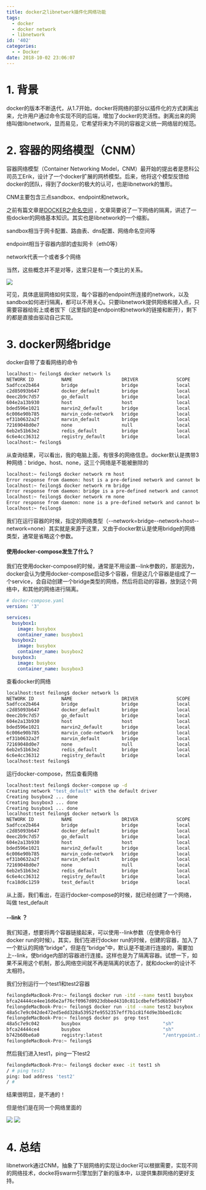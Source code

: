 ```yaml
---
title: docker之libnetwork插件化网络功能
tags:
  - docker
  - docker network
  - libnetwork
id: '402'
categories:
  - - Docker
date: 2018-10-02 23:06:07
---
```


# 1\. 背景

docker的版本不断迭代，从1.7开始，docker将网络的部分以插件化的方式剥离出来，允许用户通过命令实现不同的后端，增加了docker的灵活性。剥离出来的网络叫做libnetwork，显而易见，它希望将来为不同的容器定义统一网络层的规范。

<!--more-->

# 2\. 容器的网络模型（CNM）

容器网络模型（Container Networking Model，CNM）最开始的提出者是思科公司员工Erik，设计了一个docker扩展的网桥模型。后来，他将这个模型反馈给docker的团队，得到了docker的极大的认可，也是libnetwork的雏形。

CNM主要包含三点sandbox、endpoint和network。

之前有篇文章是[DOCKER之命名空间](http://feilong.tech/2018/09/10/docker-namespace/) ，文章简要说了一下网络的隔离，讲述了一些docker的网络基本知识。其实也是libnetwork的一个缩影。

sandbox相当于网卡配置、路由表、dns配置、网络命名空间等

endpoint相当于容器内部的虚拟网卡（eth0等）

network代表一个或者多个网络

当然，这些概念并不是对等，这里只是有一个类比的关系。


![](/uploads/2018/09/mp55072270_1453099798138_1_th.jpeg)

可见，具体底层网络如何实现，每个容器的endpoint所连接的network，以及sandbox如何进行隔离，都可以不用关心。只要libnetwork提供网络和接入点，只需要容器给街上或者拔下（这里指的是endpoint和network的链接和断开），剩下的都是直接由驱动自己实现。

# 3\. docker网络bridge

docker自带了查看网络的命令

```bash
localhost:~ feilong$ docker network ls
NETWORK ID          NAME                  DRIVER              SCOPE
5adfcce2b464        bridge                bridge              local
c2d85093b647        docker_default        bridge              local
0eec2b9c7d57        go_default            bridge              local
604e2a13b930        host                  host                local
bded596e1021        marvin2_default       bridge              local
6c006e90b785        marvin_code-network   bridge              local
ef31b0632a2f        marvin_default        bridge              local
72169048d0e7        none                  null                local
6eb2e51b63e2        redis_default         bridge              local
6c6e4cc36312        registry_default      bridge              local
localhost:~ feilong$
```

从查询结果，可以看出，我的电脑上面，有很多的网络信息。docker默认是携带3种网络：bridge、host、none，这三个网络是不能被删除的

```bash
localhost:~ feilong$ docker network rm host
Error response from daemon: host is a pre-defined network and cannot be removed
localhost:~ feilong$ docker network rm bridge
Error response from daemon: bridge is a pre-defined network and cannot be removed
localhost:~ feilong$ docker network rm none
Error response from daemon: none is a pre-defined network and cannot be removed
localhost:~ feilong$
```

我们在运行容器的时候，指定的网络类型（--network=bridge--network=host--network=none）其实就是来源于这里，又由于docker默认是使用bridge的网络类型，通常是省略这个参数。

#### 使用docker-compose发生了什么？

我们在使用docker-compose的时候，通常是不用设置--link参数的，那是因为，docker会认为使用docker-compose启动多个容器，但是这几个容器是组成了一个service，会自动创建一个bridge类型的网络，然后将启动的容器，放到这个网络中，和其他的网络进行隔离。

```yaml
# docker-compose.yaml
version: '3'

services: 
  busybox1:
    image: busybox
    container_name: busybox1
  busybox2:
    image: busybox
    container_name: busybox2
  busybox3:
    image: busybox
    container_name: busybox3
```

查看docker的网络

```bash
localhost:test feilong$ docker network ls
NETWORK ID          NAME                  DRIVER              SCOPE
5adfcce2b464        bridge                bridge              local
c2d85093b647        docker_default        bridge              local
0eec2b9c7d57        go_default            bridge              local
604e2a13b930        host                  host                local
bded596e1021        marvin2_default       bridge              local
6c006e90b785        marvin_code-network   bridge              local
ef31b0632a2f        marvin_default        bridge              local
72169048d0e7        none                  null                local
6eb2e51b63e2        redis_default         bridge              local
6c6e4cc36312        registry_default      bridge              local
localhost:test feilong$
```

运行docker-compose，然后查看网络

```bash
localhost:test feilong$ docker-compose up -d
Creating network "test_default" with the default driver
Creating busybox2 ... done
Creating busybox3 ... done
Creating busybox1 ... done
localhost:test feilong$ docker network ls
NETWORK ID          NAME                  DRIVER              SCOPE
5adfcce2b464        bridge                bridge              local
c2d85093b647        docker_default        bridge              local
0eec2b9c7d57        go_default            bridge              local
604e2a13b930        host                  host                local
bded596e1021        marvin2_default       bridge              local
6c006e90b785        marvin_code-network   bridge              local
ef31b0632a2f        marvin_default        bridge              local
72169048d0e7        none                  null                local
6eb2e51b63e2        redis_default         bridge              local
6c6e4cc36312        registry_default      bridge              local
fca18d6c1259        test_default          bridge              local
```

从上面，我们看出，在运行docker-compose的时候，就已经创建了一个网络，叫做 test\_default

#### \--link ？

我们知道，想要将两个容器链接起来，可以使用--link参数（在使用命令行 docker run的时候）。其实，我们在进行docker run的时候，创建的容器，加入了一个默认的网络“bridge”，但是在“bridge”中，默认是不能进行连接的，需要加上--link，使bridge内部的容器进行连接。这样也是为了隔离容器。试想一下，如果不采用这个机制，那么网络空间就不再是隔离的状态了，就和docker的设计不太相符。

我们分别运行一个test1和test2容器

```bash
feilongdeMacBook-Pro:~ feilong$ docker run -itd --name test1 busybox
bfca24444ce4ee16d6e2af76cf0967d0923dbbed4310c811cdbefef5d6b5b67f
feilongdeMacBook-Pro:~ feilong$ docker run -itd --name test2 busybox
48a5c7e9c042de472ed5edd328a53952fe9552357eff7b1c81f4d9e3bbed1c8c
feilongdeMacBook-Pro:~ feilong$ docker ps  grep test
48a5c7e9c042        busybox                              "sh"                     6 seconds ago       Up 5 seconds                                  test2
bfca24444ce4        busybox                              "sh"                     10 seconds ago      Up 9 seconds                                  test1
b742b60be6a0        registry:latest                      "/entrypoint.sh /etc…"   22 hours ago        Up 3 hours          0.0.0.0:32768->5000/tcp   thirsty_almeida
feilongdeMacBook-Pro:~ feilong$
```

然后我们进入test1，ping一下test2

```bash
feilongdeMacBook-Pro:~ feilong$ docker exec -it test1 sh
/ # ping test2
ping: bad address 'test2'
/ #
```

结果很明显，是不通的！

但是他们是在同一个网络里面的

![](/uploads/2018/10/1__bash.jpg) ![](/uploads/2018/10/2__bash.jpg)

# 4\. 总结

libnetwork通过CNM，抽象了下层网络的实现让docker可以根据需要，实现不同的网络技术，docke将swarm引擎加到了新的版本中，以提供集群网络的更好支持。